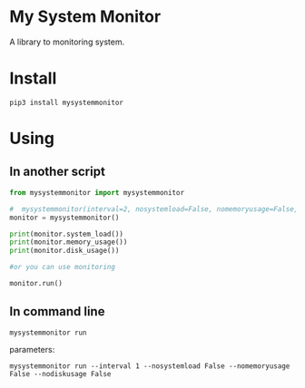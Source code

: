 # My System Monitor
A library to monitoring system.
# Install
```
pip3 install mysystemmonitor
```
# Using
## In another script
```python
from mysystemmonitor import mysystemmonitor

#  mysystemmonitor(interval=2, nosystemload=False, nomemoryusage=False, nodiskusage=False)
monitor = mysystemmonitor()

print(monitor.system_load())
print(monitor.memory_usage())
print(monitor.disk_usage())

#or you can use monitoring

monitor.run()

```
## In command line
```console
mysystemmonitor run
```

parameters:
```console
mysystemmonitor run --interval 1 --nosystemload False --nomemoryusage False --nodiskusage False
```